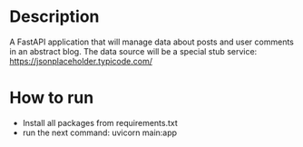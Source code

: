 # Description
A FastAPI application that will manage data about posts and user comments in an abstract blog. 
The data source will be a special stub service: https://jsonplaceholder.typicode.com/
# How to run
- Install all packages from requirements.txt
- run the next command: uvicorn main:app 
